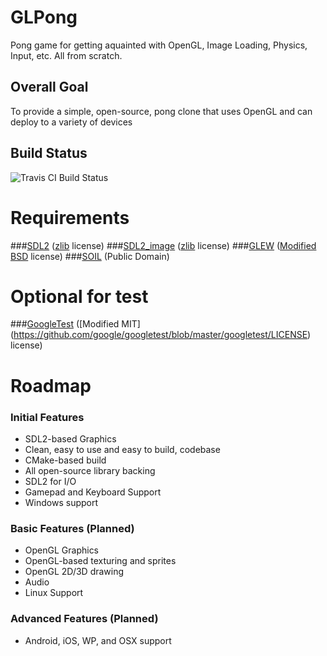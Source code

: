 # GLPong
Pong game for getting aquainted with OpenGL, Image Loading, Physics, Input, etc. All from scratch.

## Overall Goal
To provide a simple, open-source, pong clone that uses OpenGL and can deploy to a variety of devices

## Build Status
<img src="https://travis-ci.org/alexBraidwood/GLPong.svg?branch=master" alt="Travis CI Build Status" >

# Requirements
###[SDL2](https://www.libsdl.org/license.php) ([zlib](http://www.gzip.org/zlib/zlib_license.html) license)
###[SDL2_image](https://www.libsdl.org/projects/SDL_image/) ([zlib](http://www.gzip.org/zlib/zlib_license.html) license)
###[GLEW](http://glew.sourceforge.net/) ([Modified BSD](http://glew.sourceforge.net/glew.txt) license)
###[SOIL](http://www.lonesock.net/soil.html) (Public Domain)

# Optional for test
###[GoogleTest](https://github.com/google/googletest) ([Modified MIT] (https://github.com/google/googletest/blob/master/googletest/LICENSE) license)

# Roadmap

### Initial Features
<ul>
<li>SDL2-based Graphics </li>
<li>Clean, easy to use and easy to build, codebase </li>
<li>CMake-based build </li>
<li>All open-source library backing </li>
<li>SDL2 for I/O </li>
<li>Gamepad and Keyboard Support </li>
<li>Windows support </li>
</ul>

### Basic Features (Planned)
<ul>
<li>OpenGL Graphics </li>
<li>OpenGL-based texturing and sprites </li>
<li>OpenGL 2D/3D drawing </li>
<li>Audio </li>
<li>Linux Support </li>
</ul>

### Advanced Features (Planned)
<ul>
<li>Android, iOS, WP, and OSX support</li>
</ul>

